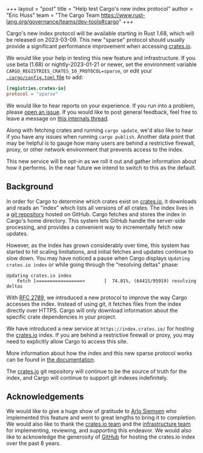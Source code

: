 +++
layout = "post"
title = "Help test Cargo's new index protocol"
author = "Eric Huss"
team = "The Cargo Team <https://www.rust-lang.org/governance/teams/dev-tools#cargo>"
+++

Cargo's new index protocol will be available starting in Rust 1.68, which will be released on 2023-03-09.
This new "sparse" protocol should usually provide a significant performance improvement when accessing [crates.io].

We would like your help in testing this new feature and infrastructure.
If you use beta (1.68) or nightly-2023-01-21 or newer, set the environment variable `CARGO_REGISTRIES_CRATES_IO_PROTOCOL=sparse`, or edit your [`.cargo/config.toml` file](https://doc.rust-lang.org/cargo/reference/config.html) to add:

```toml
[registries.crates-io]
protocol = "sparse"
```

We would like to hear reports on your experience.
If you run into a problem, please [open an issue](https://github.com/rust-lang/cargo/issues/new?assignees=&labels=C-bug&template=bug_report.yml).
If you would like to post general feedback, feel free to leave a message on [this internals thread](https://internals.rust-lang.org/t/cargo-sparse-protocol-feedback-thread/18234).

Along with fetching crates and running `cargo update`, we'd also like to hear if you have any issues when running `cargo publish`.
Another data point that may be helpful is to gauge how many users are behind a restrictive firewall, proxy, or other network environment that prevents access to the index.

This new service will be opt-in as we roll it out and gather information about how it performs.
In the near future we intend to switch to this as the default.

## Background

In order for Cargo to determine which crates exist on [crates.io], it downloads and reads an "index" which lists all versions of all crates.
The index lives in a [git repository](https://github.com/rust-lang/crates.io-index/) hosted on GitHub.
Cargo fetches and stores the index in Cargo's home directory.
This system lets GitHub handle the server-side processing, and provides a convenient way to incrementally fetch new updates.

However, as the index has grown considerably over time, this system has started to hit scaling limitations, and initial fetches and updates continue to slow down. You may have noticed a pause when Cargo displays `Updating crates.io index` or while going through the "resolving deltas" phase:

```
Updating crates.io index
    Fetch [=================>       ]  74.01%, (64415/95919) resolving deltas
```

With [RFC 2789](https://rust-lang.github.io/rfcs/2789-sparse-index.html), we introduced a new protocol to improve the way Cargo accesses the index.
Instead of using git, it fetches files from the index directly over HTTPS.
Cargo will only download information about the specific crate dependencies in your project.

We have introduced a new service at `https://index.crates.io/` for hosting the [crates.io] index.
If you are behind a restrictive firewall or proxy, you may need to explicitly allow Cargo to access this site.

More information about how the index and this new sparse protocol works can be found in [the documentation](https://doc.rust-lang.org/nightly/cargo/reference/registry-index.html#index-protocols).

The [crates.io] git repository will continue to be the source of truth for the index, and Cargo will continue to support git indexes indefinitely.

## Acknowledgements

We would like to give a huge show of gratitude to [Arlo Siemsen](https://github.com/arlosi) who implemented this feature and went to great lengths to bring it to completion.
We would also like to thank the [crates.io team](https://www.rust-lang.org/governance/teams/crates-io) and the [infrastructure team](https://www.rust-lang.org/governance/teams/infra) for implementing, reviewing, and supporting this endeavor.
We would also like to acknowledge the generosity of [GitHub](https://github.com/) for hosting the crates.io index over the past 8 years.

[crates.io]: https://crates.io
